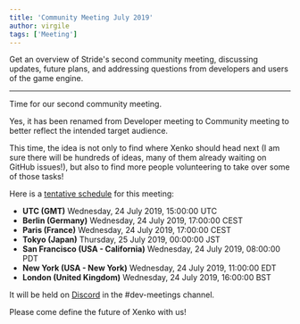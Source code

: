 ```yaml
---
title: 'Community Meeting July 2019'
author: virgile
tags: ['Meeting']
---
```


Get an overview of Stride's second community meeting, discussing updates, future plans, and addressing questions from developers and users of the game engine.

---

Time for our second community meeting.

Yes, it has been renamed from Developer meeting to Community meeting to better reflect the intended target audience.

This time, the idea is not only to find where Xenko should head next (I am sure there will be hundreds of ideas, many of them already waiting on GitHub issues!), but also to find more people volunteering to take over some of those tasks!

Here is a [tentative schedule](https://www.timeanddate.com/worldclock/converted.html?iso=20190724T15&p1=0&p2=37&p3=195&p4=248&p5=224&p6=179&p7=136) for this meeting:

* **UTC (GMT)** Wednesday, 24 July 2019, 15:00:00	UTC
* **Berlin (Germany)** Wednesday, 24 July 2019, 17:00:00	CEST
* **Paris (France)** Wednesday, 24 July 2019, 17:00:00	CEST
* **Tokyo (Japan)** Thursday, 25 July 2019, 00:00:00	JST
* **San Francisco (USA - California)** Wednesday, 24 July 2019, 08:00:00	PDT
* **New York (USA - New York)** Wednesday, 24 July 2019, 11:00:00	EDT
* **London (United Kingdom)** Wednesday, 24 July 2019, 16:00:00	BST

It will be held on [Discord](https://discord.gg/f6aerfE) in the #dev-meetings channel.

Please come define the future of Xenko with us!
